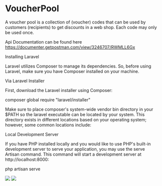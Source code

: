 # VoucherPool
A voucher pool is a collection of (voucher) codes that can be used by customers (recipients) to get discounts in a web shop. Each code may only be used once.

Api Documentation can be found here
https://documenter.getpostman.com/view/3246707/RWMLL6Gx

Installing Laravel

Laravel utilizes Composer to manage its dependencies. So, before using Laravel, make sure you have Composer installed on your machine.

Via Laravel Installer

First, download the Laravel installer using Composer:

composer global require "laravel/installer"

Make sure to place composer's system-wide vendor bin directory in your $PATH so the laravel executable can be located by your system. This directory exists in different locations based on your operating system; however, some common locations include:

Local Development Server

If you have PHP installed locally and you would like to use PHP's built-in development server to serve your application, you may use the serve Artisan command. This command will start a development server at http://localhost:8000:

php artisan serve


![](http://wizbizgh.com/screenshot.png)
![](http://wizbizgh.com/documentation.png)
